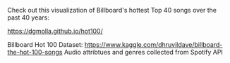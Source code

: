 Check out this visualization of Billboard's hottest Top 40 songs over the past 40 years:

https://dgmolla.github.io/hot100/

Billboard Hot 100 Dataset: https://www.kaggle.com/dhruvildave/billboard-the-hot-100-songs
Audio attribtues and genres collected from Spotify API
